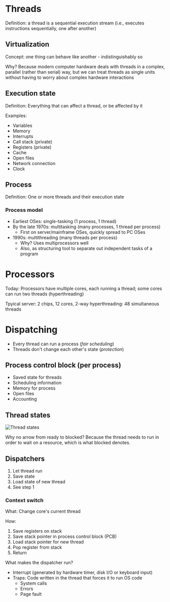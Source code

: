 # Threads
Definition: a thread is a sequential execution stream (i.e., executes instructions sequentially, one after another)

## Virtualization
Concept: one thing can behave like another - indistinguishably so

Why? Because modern computer hardware deals with threads in a complex, parallel (rather than serial) way, but we can treat threads as single units without having to worry about complex hardware interactions

## Execution state
Definition: Everything that can affect a thread, or be affected by it

Examples: 
* Variables
* Memory
* Interrupts
* Call stack (private)
* Registers (private)
* Cache
* Open files
* Network connection
* Clock

## Process
Definition: One or more threads and their execution state

### Process model
* Earliest OSes: single-tasking (1 process, 1 thread)
* By the late 1970s: multitasking (many processes, 1 thread per process)
    - First on server/mainframe OSes, quickly spread to PC OSes
* 1990s: multithreading (many threads per process)
    - Why? Uses multiprocessors well
    - Also, as structuring tool to separate out independent tasks of a program

# Processors
Today: Processors have multiple cores, each running a thread; some cores can run two threads (hyperthreading)

Tpyical server: 2 chips, 12 cores, 2-way hyperthreading: 48 simultaneous threads

# Dispatching
* Every thread can run a process (*fair scheduling*)
* Threads don't change each other's state (*protection*)

## Process control block (per process)
* Saved state for threads
* Scheduling information
* Memory for process
* Open files
* Accounting

## Thread states
![Thread states](./img/2021-03-31-threads.png)

Why no arrow from ready to blocked? Because the thread needs to run in order to wait on a resource, which is what blocked denotes.

## Dispatchers
1. Let thread run
2. Save state
3. Load state of new thread
4. See step 1

### Context switch
What: Change core's current thread

How:
1. Save registers on stack
2. Save stack pointer in process control block (PCB)
3. Load stack pointer for new thread
4. Pop register from stack
5. Return

What makes the dispatcher run?
* Interrupt (generated by hardware timer, disk I/O or keyboard input)
* Traps: Code written in the thread that forces it to run OS code
    - System calls
    - Errors
    - Page fault